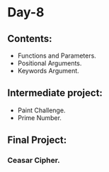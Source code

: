 # Day-8
## Contents:
* Functions and Parameters.
* Positional Arguments. 
* Keywords Argument.
## Intermediate project:
* Paint Challenge.
* Prime Number.
## Final Project:
### Ceasar Cipher.
